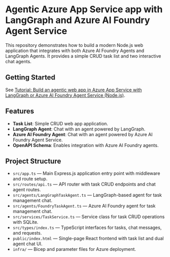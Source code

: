 # Agentic Azure App Service app with LangGraph and Azure AI Foundry Agent Service

This repository demonstrates how to build a modern Node.js web application that integrates with both Azure AI Foundry Agents and LangGraph Agents. It provides a simple CRUD task list and two interactive chat agents.

## Getting Started

See [Tutorial: Build an agentic web app in Azure App Service with LangGraph or Azure AI Foundry Agent Service (Node.js)](https://learn.microsoft.com/azure/app-service/tutorial-ai-agentic-web-app-langgraph-foundry-node).

## Features

- **Task List**: Simple CRUD web app application.
- **LangGraph Agent**: Chat with an agent powered by LangGraph.
- **Azure AI Foundry Agent**: Chat with an agent powered by Azure AI Foundry Agent Service.
- **OpenAPI Schema**: Enables integration with Azure AI Foundry agents.

## Project Structure

- `src/app.ts` — Main Express.js application entry point with middleware and route setup.
- `src/routes/api.ts` — API router with task CRUD endpoints and chat agent routes.
- `src/agents/LangGraphTaskAgent.ts` — LangGraph-based agent for task management chat.
- `src/agents/FoundryTaskAgent.ts` — Azure AI Foundry agent for task management chat.
- `src/services/TaskService.ts` — Service class for task CRUD operations with SQLite.
- `src/types/index.ts` — TypeScript interfaces for tasks, chat messages, and requests.
- `public/index.html` — Single-page React frontend with task list and dual agent chat UI.
- `infra/` — Bicep and parameter files for Azure deployment.
